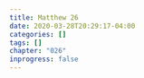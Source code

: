 ```yaml
---
title: Matthew 26
date: 2020-03-28T20:29:17-04:00
categories: []
tags: []
chapter: "026"
inprogress: false
---
```


